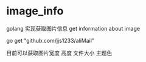 # image_info
golang 实现获取图片信息 get information about image

  go get "github.com/jjs1233/aliMail"
  
目前可以获取图片宽度 高度 文件大小 主题色
